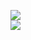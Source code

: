 [![](https://img.shields.io/badge/Made%20With-Github%20Spray-lightgrey.svg?style=for-the-badge&logo=github)](https://github.com/Annihil/github-spray#1970)  
[![](https://i.imgur.com/2DrTn0Z.gif)](https://github.com/Annihil/github-spray)
